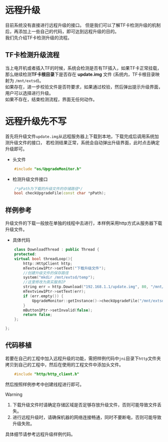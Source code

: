 # 远程升级
目前系统没有直接进行远程升级的接口。 但是我们可以了解TF卡检测升级的机制后，再添加上一些自己的代码，即可达到远程升级的目的。  
我们先介绍TF卡检测升级的流程。
## TF卡检测升级流程
当上电开机或者插入TF的时候，系统会检测是否有TF插入，如果TF卡正常挂载，那么继续检测**TF卡根目录**下是否存在 **update.img** 文件 (系统内，TF卡根目录映射为 `/mnt/extsd`)。  
如果存在，进一步校验文件是否符要求，如果通过校验，然后弹出提示升级界面，用户可以选择进行升级。  
如果不存在，结束检测流程，界面无任何动作。    

# 远程升级先不写



首先将升级文件`update.img`从远程服务器上下载到本地，下载完成后调用系统加测升级文件的接口，
若检测结果正常，系统会自动弹出升级界面，此时点击确定升级即可。
* 头文件
```c++
	#include "os/UpgradeMonitor.h"
```
* 检测升级文件接口
```c++
	/*pPath为下载的升级文件的存储路径*/
	bool checkUpgradeFile(const char *pPath);
```
## 样例参考
升级文件的下载一般放在单独的线程中去进行，本样例采用http方式从服务器下载升级文件。
* 具体代码
```c++
	class DownloadThread : public Thread {
	protected:
    virtual bool threadLoop(){
        http::HttpClient http;
        mTextview1Ptr->setText("下载升级文件");
        //创建升级文件的保存路径
        system("mkdir /mnt/extsd/temp");
		//这里修改为真实服务IP
        string err = http.Download("192.168.1.1/update.img", 80, "/mnt/extsd/temp/update.img");
        mTextview1Ptr->setText(err);
        if (err.empty()) {
            UpgradeMonitor::getInstance()->checkUpgradeFile("/mnt/extsd/temp");
        }
        mButton1Ptr->setInvalid(false);
        return false;
    };

};
```
## 代码移植
若要在自己的工程中加入远程升级的功能，需把样例代码中`jni`目录下`http`文件夹拷贝到自己的工程中，然后在使用的工程文件中添加头文件。
```c++
	#include "http/http_client.h"
```
然后按照样例参考中创建线程进行即可。
	
> [!Warning]
>  1. 下载升级文件时请确定存储区域是否足够存放升级文件，否则可能导致文件丢失。
>  2. 进行远程升级时，请确保机器的网络连接畅通，同时不要断电，否则可能导致升级失败。

具体细节请参考远程升级样例代码。